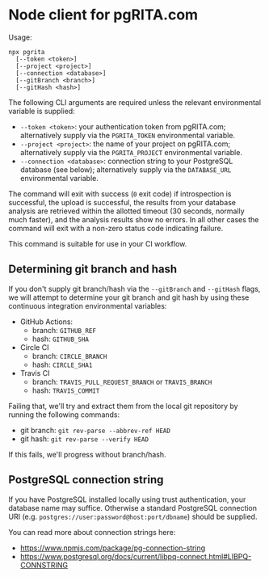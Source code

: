 # Node client for pgRITA.com

Usage:

```
npx pgrita
  [--token <token>]
  [--project <project>]
  [--connection <database>]
  [--gitBranch <branch>]
  [--gitHash <hash>]
```

The following CLI arguments are required unless the relevant environmental
variable is supplied:

- `--token <token>`: your authentication token from pgRITA.com; alternatively
  supply via the `PGRITA_TOKEN` environmental variable.
- `--project <project>`: the name of your project on pgRITA.com; alternatively
  supply via the `PGRITA_PROJECT` environmental variable.
- `--connection <database>`: connection string to your PostgreSQL database (see
  below); alternatively supply via the `DATABASE_URL` environmental variable.

The command will exit with success (`0` exit code) if introspection is
successful, the upload is successful, the results from your database analysis
are retrieved within the allotted timeout (30 seconds, normally much faster),
and the analysis results show no errors. In all other cases the command will
exit with a non-zero status code indicating failure.

This command is suitable for use in your CI workflow.

## Determining git branch and hash

If you don't supply git branch/hash via the `--gitBranch` and `--gitHash` flags,
we will attempt to determine your git branch and git hash by using these
continuous integration environmental variables:

- GitHub Actions:
  - branch: `GITHUB_REF`
  - hash: `GITHUB_SHA`
- Circle CI
  - branch: `CIRCLE_BRANCH`
  - hash: `CIRCLE_SHA1`
- Travis CI
  - branch: `TRAVIS_PULL_REQUEST_BRANCH` or `TRAVIS_BRANCH`
  - hash: `TRAVIS_COMMIT`

Failing that, we'll try and extract them from the local git repository by
running the following commands:

- git branch: `git rev-parse --abbrev-ref HEAD`
- git hash: `git rev-parse --verify HEAD`

If this fails, we'll progress without branch/hash.

## PostgreSQL connection string

If you have PostgreSQL installed locally using trust authentication, your
database name may suffice. Otherwise a standard PostgreSQL connection URI (e.g.
`postgres://user:password@host:port/dbname`) should be supplied.

You can read more about connection strings here:

- https://www.npmjs.com/package/pg-connection-string
- https://www.postgresql.org/docs/current/libpq-connect.html#LIBPQ-CONNSTRING
